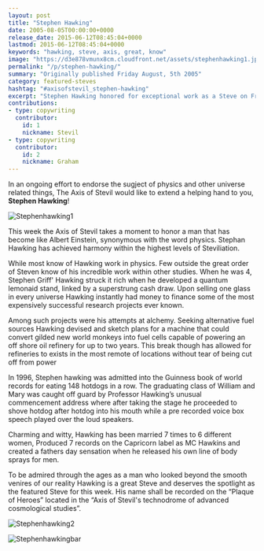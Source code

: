 ```yaml
---
layout: post
title: "Stephen Hawking"
date: 2005-08-05T00:00:00+0000
release_date: 2015-06-12T08:45:04+0000
lastmod: 2015-06-12T08:45:04+0000
keywords: "hawking, steve, axis, great, know"
image: "https://d3e878vmunx8cm.cloudfront.net/assets/stephenhawking1.jpg"
permalink: "/p/stephen-hawking/"
summary: "Originally published Friday August, 5th 2005"
category: featured-steves
hashtag: "#axisofstevil_stephen-hawking"
excerpt: "Stephen Hawking honored for exceptional work as a Steve on Friday August, 5th 2005"
contributions:
- type: copywriting
  contributor:
    id: 1
    nickname: Stevil
- type: copywriting
  contributor:
    id: 2
    nickname: Graham
---
```


[id_1]: https://d3e878vmunx8cm.cloudfront.net/assets/stephenhawking1.jpg "Stephenhawking1"[id_2]: https://d3e878vmunx8cm.cloudfront.net/assets/stephenhawking2.jpg "Stephenhawking2"[id_3]: https://d3e878vmunx8cm.cloudfront.net/assets/stephenhawkingmural.jpg "Stephenhawkingbar"

In an ongoing effort to endorse the sugject of physics and other universe related things, The Axis of Stevil would like to extend a helping hand to you, **Stephen Hawking**!

![Stephenhawking1][id_1]

This week the Axis of Stevil takes a moment to honor a man that has become like Albert Einstein, synonymous with the word physics. Stephan Hawking has achieved harmony within the highest levels of Steviliation.

While most know of Hawking work in physics. Few outside the great order of Steven know of his incredible work within other studies. When he was 4, Stephen Griff' Hawking struck it rich when he developed a quantum lemonaid stand, linked by a superstrung cash draw. Upon selling one glass in every universe Hawking instantly had money to finance some of the most expensively successful research projects ever known.

Among such projects were his attempts at alchemy. Seeking alternative fuel sources Hawking devised and sketch plans for a machine that could convert gilded new world monkeys into fuel cells capable of powering an off shore oil refinery for up to two years. This break though has allowed for refineries to exists in the most remote of locations without tear of being cut off from power

In 1996, Stephen hawking was admitted into the Guinness book of world records for eating 148 hotdogs in a row. The graduating class of William and Mary was caught off guard by Professor Hawking’s unusual commencement address where after taking the stage he proceeded to shove hotdog after hotdog into his mouth while a pre recorded voice box speech played over the loud speakers.

Charming and witty, Hawking has been married 7 times to 6 different women, Produced 7 records on the Capricorn label as MC Hawkins and created a fathers day sensation when he released his own line of body sprays for men.

To be admired through the ages as a man who looked beyond the smooth venires of our reality Hawking is a great Steve and deserves the spotlight as the featured Steve for this week. His name shall be recorded on the “Plaque of Heroes” located in the “Axis of Stevil's technodrome of advanced cosmological studies”.

![Stephenhawking2][id_2]

![Stephenhawkingbar][id_3]

